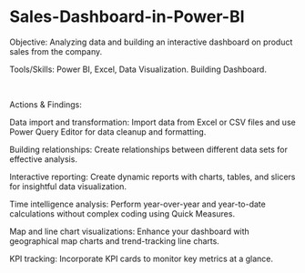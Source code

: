 # Sales-Dashboard-in-Power-BI

Objective: Analyzing data and building an interactive dashboard on product sales from the company.


Tools/Skills: Power BI, Excel, Data Visualization. Building Dashboard.

​

Actions & Findings:

Data import and transformation: Import data from Excel or CSV files and use Power Query Editor for data cleanup and formatting.

Building relationships: Create relationships between different data sets for effective analysis.

Interactive reporting: Create dynamic reports with charts, tables, and slicers for insightful data visualization.

Time intelligence analysis: Perform year-over-year and year-to-date calculations without complex coding using Quick Measures.

Map and line chart visualizations: Enhance your dashboard with geographical map charts and trend-tracking line charts.

KPI tracking: Incorporate KPI cards to monitor key metrics at a glance.
